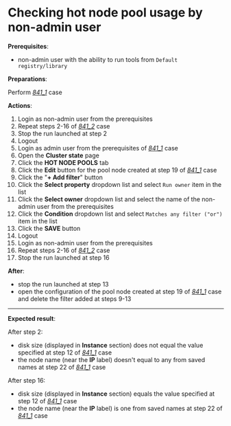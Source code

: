 # Checking hot node pool usage by non-admin user

**Prerequisites**:

- non-admin user with the ability to run tools from `Default registry/library`

**Preparations**:

Perform [_841\_1_](841_1_pool_creation.md) case

**Actions**:

1. Login as non-admin user from the prerequisites
2. Repeat steps 2-16 of [_841\_2_](841_2_pool_usage.md) case
3. Stop the run launched at step 2
4. Logout
5. Login as admin user from the prerequisites of [_841\_1_](841_1_pool_creation.md) case
6. Open the **Cluster state** page
7. Click the **HOT NODE POOLS** tab
8. Click the **Edit** button for the pool node created at step 19 of [_841\_1_](841_1_pool_creation.md) case
9. Click the "**+ Add filter**" button
10. Click the **Select property** dropdown list and select `Run owner` item in the list
11. Click the **Select owner** dropdown list and select the name of the non-admin user from the prerequisites
12. Click the **Condition** dropdown list and select `Matches any filter ("or")` item in the list
13. Click the **SAVE** button
14. Logout
15. Login as non-admin user from the prerequisites
16. Repeat steps 2-16 of [_841\_2_](841_2_pool_usage.md) case
17. Stop the run launched at step 16

**After**:

- stop the run launched at step 13
- open the configuration of the pool node created at step 19 of [_841\_1_](841_1_pool_creation.md) case and delete the filter added at steps 9-13

***

**Expected result**:

After step 2:

- disk size (displayed in **Instance** section) does not equal the value specified at step 12 of [_841\_1_](841_1_pool_creation.md) case
- the node name (near the **IP** label) doesn't equal to any from saved names at step 22 of [_841\_1_](841_1_pool_creation.md) case

After step 16:

- disk size (displayed in **Instance** section) equals the value specified at step 12 of [_841\_1_](841_1_pool_creation.md) case
- the node name (near the **IP** label) is one from saved names at step 22 of [_841\_1_](841_1_pool_creation.md) case
